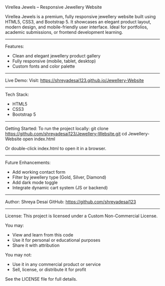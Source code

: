 Virellea Jewels – Responsive Jewellery Website

Virellea Jewels is a premium, fully responsive jewellery website built using HTML5, CSS3, and Bootstrap 5.
It showcases an elegant product layout, modern design, and mobile-friendly user interface. Ideal for portfolios, academic submissions, or frontend development learning.

---

Features:
- Clean and elegant jewellery product gallery
- Fully responsive (mobile, tablet, desktop)
- Custom fonts and color palette

---

Live Demo:
Visit: https://shreyadesai123.github.io/Jewellery-Website

---

Tech Stack:
- HTML5
- CSS3
- Bootstrap 5

---

Getting Started:
To run the project locally:
git clone https://github.com/shreyadesai123/Jewellery-Website.git
cd Jewellery-Website
open index.html

Or double-click index.html to open it in a browser.

---

Future Enhancements:
- Add working contact form
- Filter by jewellery type (Gold, Silver, Diamond)
- Add dark mode toggle
- Integrate dynamic cart system (JS or backend)

---

Author:
Shreya Desai
GitHub: https://github.com/shreyadesai123

---

License:
This project is licensed under a Custom Non-Commercial License.

You may:
- View and learn from this code
- Use it for personal or educational purposes
- Share it with attribution

You may not:
- Use it in any commercial product or service
- Sell, license, or distribute it for profit

See the LICENSE file for full details.
